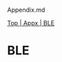 Appendix.md

[Top ](https://github.com/jeffreysorgen/golf-club-sensors/tree/revised-README-1#golf-swing-sensors-overview)
[| Appx ](Appendix.md)[| BLE ](#ble)[]()

# BLE


